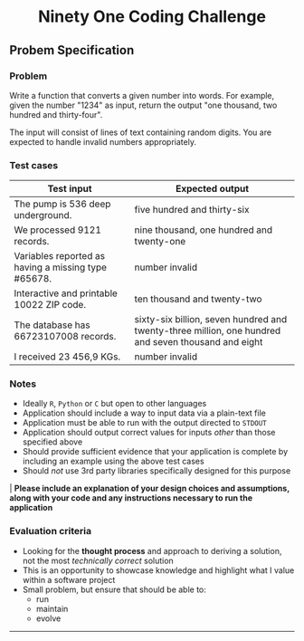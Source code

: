 <h1 align="center"> Ninety One Coding Challenge </h1>

## Probem Specification
### Problem
Write a function that converts a given number into words. For example, given the number "1234" as input, return the output "one thousand, two hundred and thirty-four".

The input will consist of lines of text containing random digits. You are expected to handle invalid numbers appropriately.

### Test cases
| Test input                                          | Expected output                                                                                     |
| --------------------------------------------------- | --------------------------------------------------------------------------------------------------- |
| The pump is 536 deep underground.                   | five hundred and thirty-six                                                                         |
| We processed 9121 records.                          | nine thousand, one hundred and twenty-one                                                           |
| Variables reported as having a missing type #65678. | number invalid                                                                                      |
| Interactive and printable 10022 ZIP code.           | ten thousand and twenty-two                                                                         |
| The database has 66723107008 records.               | sixty-six billion, seven hundred and twenty-three million, one hundred and seven thousand and eight |
| I received 23 456,9 KGs.                            | number invalid                                                                                      |
 
### Notes
* Ideally `R`, `Python` or `C` but open to other languages
* Application should include a way to input data via a plain-text file
* Application must be able to run with the output directed to `STDOUT`
* Application should output correct values for inputs *other* than those specified above
* Should provide sufficient evidence that your application is complete by including an example using the above test cases
* Should *not* use 3rd party libraries specifically designed for this purpose

| **Please include an explanation of your design choices and assumptions, along with your code and any instructions necessary to run the application**

### Evaluation criteria
* Looking for the **thought process** and approach to deriving a solution, not the most *technically correct* solution
* This is an opportunity to showcase knowledge and highlight what I value within a software project
* Small problem, but ensure that should be able to:
    * run
    * maintain
    * evolve

---
